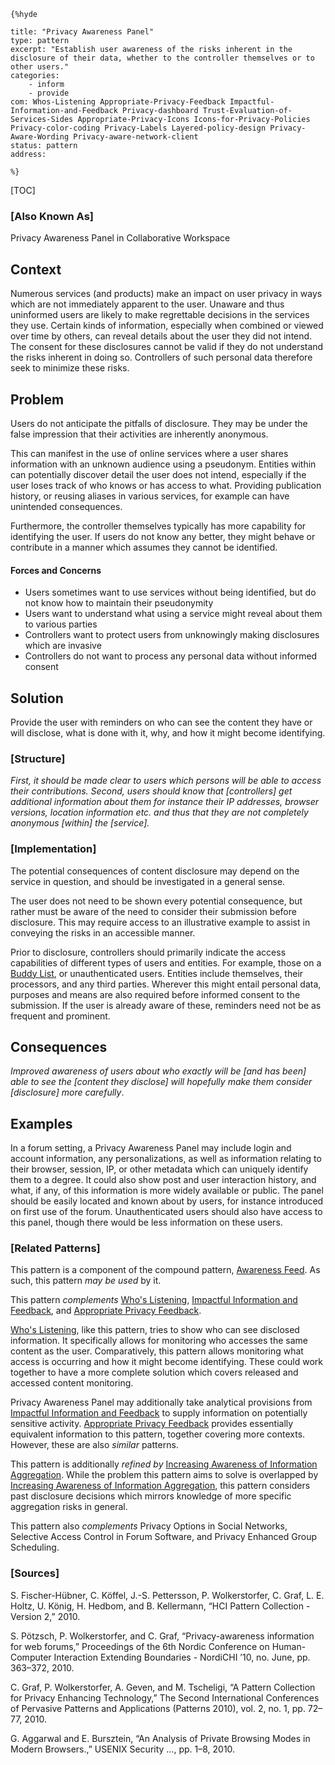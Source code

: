     {%hyde

    title: "Privacy Awareness Panel"
    type: pattern
    excerpt: "Establish user awareness of the risks inherent in the disclosure of their data, whether to the controller themselves or to other users."
    categories:
        - inform
        - provide
    com: Whos-Listening Appropriate-Privacy-Feedback Impactful-Information-and-Feedback Privacy-dashboard Trust-Evaluation-of-Services-Sides Appropriate-Privacy-Icons Icons-for-Privacy-Policies Privacy-color-coding Privacy-Labels Layered-policy-design Privacy-Aware-Wording Privacy-aware-network-client
    status: pattern
    address:

    %}

[TOC]

### [Also Known As]
<!-- All other names the pattern is known by.-->

Privacy Awareness Panel in Collaborative Workspace

## Context
<!-- The situations in which the pattern may apply.-->
<!-- Aspects which constrain the solution, but are not modified by it. They affect the impact of different forces.-->

Numerous services (and products) make an impact on user privacy in ways which are not immediately apparent to the user. Unaware and thus uninformed users are likely to make regrettable decisions in the services they use. Certain kinds of information, especially when combined or viewed over time by others, can reveal details about the user they did not intend. The consent for these disclosures cannot be valid if they do not understand the risks inherent in doing so. Controllers of such personal data therefore seek to minimize these risks.

## Problem
<!-- The problem a pattern addresses, including a list of forces describing why a problem might be difficult to solve.-->

Users do not anticipate the pitfalls of disclosure. They may be under the false impression that their activities are inherently anonymous.

This can manifest in the use of online services where a user shares information with an unknown audience using a pseudonym. Entities within can potentially discover detail the user does not intend, especially if the user loses track of who knows or has access to what. Providing publication history, or reusing aliases in various services, for example can have unintended consequences.

Furthermore, the controller themselves typically has more capability for identifying the user. If users do not know any better, they might behave or contribute in a manner which assumes they cannot be identified.

#### Forces and Concerns
<!-- Implications in this problem which affect the appropriateness of a solution, and are affected by this pattern.-->
<!-- Forces should be highly visible for easy reference, where less obvious a dedicated section is recommended.-->
- Users sometimes want to use services without being identified, but do not know how to maintain their pseudonymity
- Users want to understand what using a service might reveal about them to various parties
- Controllers want to protect users from unknowingly making disclosures which are invasive
- Controllers do not want to process any personal data without informed consent

## Solution
<!-- A concise description of how the pattern addresses the problem.-->

Provide the user with reminders on who can see the content they have or will disclose, what is done with it, why, and how it might become identifying.

### [Structure]
<!--A detailed specification of the structural aspects of the pattern. A class diagram if applicable.-->

_First, it should be made clear to users which persons will be able to access their contributions. Second, users should know that [controllers] get additional information about them for instance their IP addresses, browser versions, location information etc. and thus that they are not completely anonymous [within] the [service]._

### [Implementation]
<!--Guidelines for implementing the pattern; code fragments; suggested PETS; policy fragments.-->

The potential consequences of content disclosure may depend on the service in question, and should be investigated in a general sense.

The user does not need to be shown every potential consequence, but rather must be aware of the need to consider their submission before disclosure. This may require access to an illustrative example to assist in conveying the risks in an accessible manner.

Prior to disclosure, controllers should primarily indicate the access capabilities of different types of users and entities. For example, those on a [Buddy List](Buddy-List), or unauthenticated users. Entities include themselves, their processors, and any third parties. Wherever this might entail personal data, purposes and means are also required before informed consent to the submission. If the user is already aware of these, reminders need not be as frequent and prominent.

## Consequences
<!--The advantages (benefits) and disadvantages (liabilities) of applying the pattern.-->

_Improved awareness of users about who exactly will be [and has been] able to see the [content they disclose] will hopefully make them consider [disclosure] more carefully_.

<!--### [Constraints]-->
<!-- limitations as a consequence of applying the pattern.-->



## Examples
<!--Motivational example to see how the pattern is applied.-->

In a forum setting, a Privacy Awareness Panel may include login and account information, any personalizations, as well as information relating to their browser, session, IP, or other metadata which can uniquely identify them to a degree. It could also show post and user interaction history, and what, if any, of this information is more widely available or public. The panel should be easily located and known about by users, for instance introduced on first use of the forum. Unauthenticated users should also have access to this panel, though there would be less information on these users.

<!--### [Known Uses]-->
<!-- Pointers to various applications of the pattern.-->



<!--## See Also-->
<!-- Any pointers to relevant information, not contained in the subfields below.-->



### [Related Patterns]
<!-- Supporting and conflicting patterns-->

This pattern is a component of the compound pattern, [Awareness Feed](Awareness-Feed). As such, this pattern _may be used_ by it.

This pattern _complements_ [Who's Listening](Whos-Listening), [Impactful Information and Feedback](Impactful-Information-and-Feedback), and [Appropriate Privacy Feedback](Appropriate-Privacy-Feedback).

[Who's Listening](Whos-Listening), like this pattern, tries to show who can see disclosed information. It specifically allows for monitoring who accesses the same content as the user. Comparatively, this pattern allows monitoring what access is occurring and how it might become identifying. These could work together to have a more complete solution which covers released and accessed content monitoring.

Privacy Awareness Panel may additionally take analytical provisions from [Impactful Information and Feedback](Impactful-Information-and-Feedback) to supply information on potentially sensitive activity. [Appropriate Privacy Feedback](Appropriate-Privacy-Feedback) provides essentially equivalent information to this pattern, together covering more contexts. However, these are also _similar_ patterns.

This pattern is additionally _refined by_ [Increasing Awareness of Information Aggregation](Increasing-Awareness-of-Information-Aggregation). While the problem this pattern aims to solve is overlapped by [Increasing Awareness of Information Aggregation](Increasing-Awareness-of-Information-Aggregation), this pattern considers past disclosure decisions which mirrors knowledge of more specific aggregation risks in general.

This pattern also _complements_ Privacy Options in Social Networks, Selective Access Control in Forum Software, and Privacy Enhanced Group Scheduling.

### [Sources]
<!-- References to the original source of the pattern.-->

S. Fischer-Hübner, C. Köffel, J.-S. Pettersson, P. Wolkerstorfer, C. Graf, L. E. Holtz, U. König, H. Hedbom, and B. Kellermann, “HCI Pattern Collection - Version 2,” 2010.

S. Pötzsch, P. Wolkerstorfer, and C. Graf, “Privacy-awareness information for web forums,” Proceedings of the 6th Nordic Conference on Human-Computer Interaction Extending Boundaries - NordiCHI ’10, no. June, pp. 363–372, 2010.

C. Graf, P. Wolkerstorfer, A. Geven, and M. Tscheligi, “A Pattern Collection for Privacy Enhancing Technology,” The Second International Conferences of Pervasive Patterns and Applications (Patterns 2010), vol. 2, no. 1, pp. 72–77, 2010.

G. Aggarwal and E. Bursztein, “An Analysis of Private Browsing Modes in Modern Browsers.,” USENIX Security …, pp. 1–8, 2010.

<!--## General Comments-->
<!-- Separate discussion on the pattern.-->



<!--## Tags-->
<!-- User definable descriptors for additional correlation.-->




